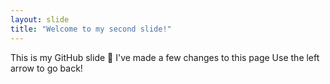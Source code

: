 ```yaml
---
layout: slide
title: "Welcome to my second slide!"
---
```

This is my GitHub slide :tada:
I've made a few changes to this page
Use the left arrow to go back!
